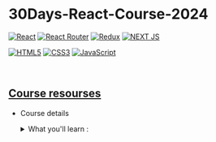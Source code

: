 # 30Days-React-Course-2024

<!-- Icon sections -->

[![React](https://img.shields.io/badge/React-20232A?style=for-the-badge&logo=react&logoColor=61DAFB)](https://reactjs.org/)
[![React Router](https://img.shields.io/badge/React_Router-CA4245?style=for-the-badge&logo=react-router&logoColor=white)](https://reactrouter.com/en/main)
[![Redux](https://img.shields.io/badge/Redux-593D88?style=for-the-badge&logo=redux&logoColor=white)](https://redux.js.org/)
[![NEXT JS](https://img.shields.io/badge/next%20js-000000?style=for-the-badge&logo=nextdotjs&logoColor=white)](https://nextjs.org/)

[![HTML5](https://img.shields.io/badge/-HTML5-F05032?style=for-the-badge&logo=html5&logoColor=ffffff)](https://html.com/)
[![CSS3](https://img.shields.io/badge/-CSS3-007ACC?style=for-the-badge&logo=css3)](https://www.free-css.com/)
[![JavaScript](https://img.shields.io/badge/-JavaScript-%23F7DF1C?style=for-the-badge&logo=javascript&logoColor=000000&labelColor=%23F7DF1C&color=%23FFCE5A)](https://www.javascript.com/)

<br>

<!-- Course resources section -->

## [Course resourses](https://www.udemy.com/course/react-the-complete-guide-incl-redux/)

- Course details
  <details>

    <summary> What you'll learn :</summary>

  - Learn React, Hooks, Redux, React Router, Next.js
  - Manage complex state efficiently with React's Context API & React Redux
  - Learn about routing & route-related data fetching with React Router
  - Build fullstack React apps with NextJS
  - Build multiple demo projects & explore realistic examples
  - Learn all about React Hooks and React Components
  - Build standalone React apps & applications connected to a backend via HTTP
  - Implement user authentication in React apps
  - Get started with React Unit Testing

  </details>

<!-- It's not actually 30Days Of React I just name it so that people will learn New React which is vite not the old one which is create-react-app  -->
